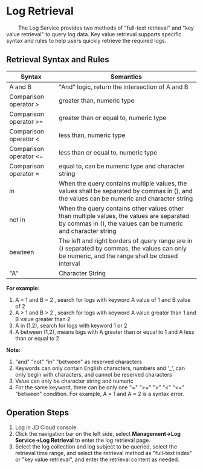 # Log Retrieval  
&#160;&#160;&#160;&#160;&#160;&#160;&#160;&#160;The Log Service provides two methods of "full-text retrieval" and "key value retrieval" to query log data. Key value retrieval supports specific syntax and rules to help users quickly retrieve the required logs.  

## Retrieval Syntax and Rules  

Syntax | Semantics
---|---
A and B | "And" logic, return the intersection of A and B
Comparison operator >| greater than, numeric type  
Comparison operator >= | greater than or equal to, numeric type
Comparison operator < | less than, numeric type 
Comparison operator <= | less than or equal to, numeric type 
Comparison operator = | equal to, can be numeric type and character string  
in  | When the query contains multiple values, the values shall be separated by commas in (), and the values can be numeric and character string  
not in  | When the query contains other values other than multiple values, the values are separated by commas in (), the values can be numeric and character string  
bewteen  | The left and right borders of query range are in () separated by commas, the values can only be numeric, and the range shall be closed interval  
"A"  | Character String 

**For example:**  
1. A = 1 and B = 2 , search for logs with keyword A value of 1 and B value of 2
2. A > 1 and B > 2 , search for logs with keyword A value greater than 1 and B value greater than 2
3. A in (1,2), search for logs with keyword 1 or 2
4. A between (1,2), means logs with A greater than or equal to 1 and A less than or equal to 2

**Note:**
1. "and" "not" "in" "between" as reserved characters
2. Keywords can only contain English characters, numbers and '_', can only begin with characters, and cannot be reserved characters
3. Value can only be character string and numeric
4. For the same keyword, there can be only one "=" ">=" ">" "<" "<="  "between" condition. For example, A = 1 and A = 2 is a syntax error.


## Operation Steps  
1.	 Log in JD Cloud console.
2. 	Click the navigation bar on the left side, select **Management->Log Service->Log Retrieval** to enter the log retrieval page.
3. 	Select the log collection and log subject to be queried, select the retrieval time range, and select the retrieval method as "full-text index" or "key value retrieval", and enter the retrieval content as needed.
